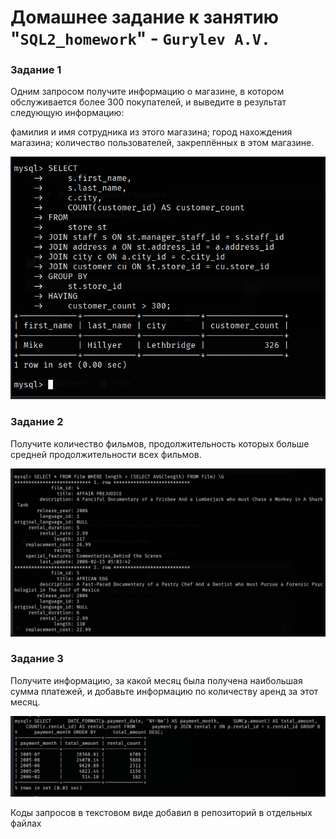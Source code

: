 # Домашнее задание к занятию "`SQL2_homework`" - `Gurylev A.V.`



### Задание 1

Одним запросом получите информацию о магазине, в котором обслуживается более 300 покупателей, и выведите в результат следующую информацию:

фамилия и имя сотрудника из этого магазина;
город нахождения магазина;
количество пользователей, закреплённых в этом магазине.

![Название скриншота 1](https://github.com/A1ex93/sql2_homework/blob/main/image/1.png)


### Задание 2

Получите количество фильмов, продолжительность которых больше средней продолжительности всех фильмов.

![Название скриншота 2](https://github.com/A1ex93/sql2_homework/blob/main/image/2.png)


### Задание 3

Получите информацию, за какой месяц была получена наибольшая сумма платежей, и добавьте информацию по количеству аренд за этот месяц.

![Название скриншота](https://github.com/A1ex93/sql2_homework/blob/main/image/3.png)

Коды запросов в текстовом виде добавил в репозиторий в отдельных файлах
